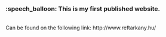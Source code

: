 <h3> :speech_balloon: This is my first published website.</h3> <br>
Can be found on the following link:
          http://www.reftarkany.hu/

